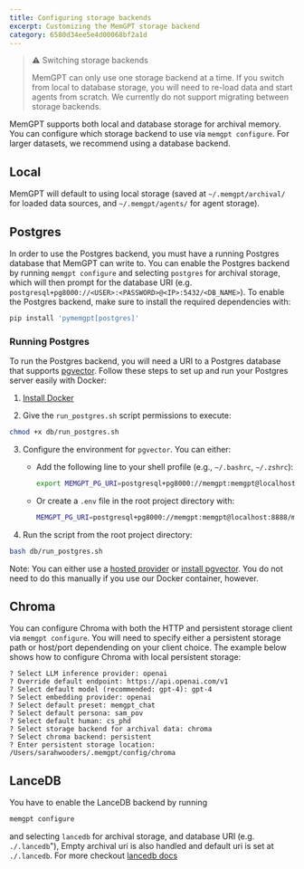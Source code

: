 ```yaml
---
title: Configuring storage backends
excerpt: Customizing the MemGPT storage backend
category: 6580d34ee5e4d00068bf2a1d
---
```


> ⚠️ Switching storage backends
>
> MemGPT can only use one storage backend at a time. If you switch from local to database storage, you will need to re-load data and start agents from scratch. We currently do not support migrating between storage backends.

MemGPT supports both local and database storage for archival memory. You can configure which storage backend to use via `memgpt configure`. For larger datasets, we recommend using a database backend.

## Local

MemGPT will default to using local storage (saved at `~/.memgpt/archival/` for loaded data sources, and `~/.memgpt/agents/` for agent storage).

## Postgres

In order to use the Postgres backend, you must have a running Postgres database that MemGPT can write to. You can enable the Postgres backend by running `memgpt configure` and selecting `postgres` for archival storage, which will then prompt for the database URI (e.g. `postgresql+pg8000://<USER>:<PASSWORD>@<IP>:5432/<DB_NAME>`). To enable the Postgres backend, make sure to install the required dependencies with:

```sh
pip install 'pymemgpt[postgres]'
```

### Running Postgres

To run the Postgres backend, you will need a URI to a Postgres database that supports [pgvector](https://github.com/pgvector/pgvector). Follow these steps to set up and run your Postgres server easily with Docker:

1. [Install Docker](https://docs.docker.com/get-docker/)

2. Give the `run_postgres.sh` script permissions to execute:

  ```sh
  chmod +x db/run_postgres.sh
  ```

3. Configure the environment for `pgvector`. You can either:
    - Add the following line to your shell profile (e.g., `~/.bashrc`, `~/.zshrc`):
    
      ```sh
      export MEMGPT_PG_URI=postgresql+pg8000://memgpt:memgpt@localhost:8888/memgpt
      ```

    - Or create a `.env` file in the root project directory with:
    
      ```sh
      MEMGPT_PG_URI=postgresql+pg8000://memgpt:memgpt@localhost:8888/memgpt
      ```

4. Run the script from the root project directory:
     
  ```sh
  bash db/run_postgres.sh
  ```

Note: You can either use a [hosted provider](https://github.com/pgvector/pgvector/issues/54) or [install pgvector](https://github.com/pgvector/pgvector#installation). You do not need to do this manually if you use our Docker container, however.

## Chroma

You can configure Chroma with both the HTTP and persistent storage client via `memgpt configure`. You will need to specify either a persistent storage path or host/port dependending on your client choice. The example below shows how to configure Chroma with local persistent storage:

```text
? Select LLM inference provider: openai
? Override default endpoint: https://api.openai.com/v1
? Select default model (recommended: gpt-4): gpt-4
? Select embedding provider: openai
? Select default preset: memgpt_chat
? Select default persona: sam_pov
? Select default human: cs_phd
? Select storage backend for archival data: chroma
? Select chroma backend: persistent
? Enter persistent storage location: /Users/sarahwooders/.memgpt/config/chroma
```

## LanceDB

You have to enable the LanceDB backend by running

```sh
memgpt configure
```

and selecting `lancedb` for archival storage, and database URI (e.g. `./.lancedb`"), Empty archival uri is also handled and default uri is set at `./.lancedb`. For more checkout [lancedb docs](https://lancedb.github.io/lancedb/)
